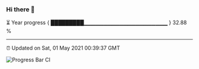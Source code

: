 ### Hi there 👋

⏳ Year progress { █████████▁▁▁▁▁▁▁▁▁▁▁▁▁▁▁▁▁▁▁▁▁ } 32.88 %

---

⏰ Updated on Sat, 01 May 2021 00:39:37 GMT

![Progress Bar CI](https://github.com/liununu/liununu/workflows/Progress%20Bar%20CI/badge.svg)
